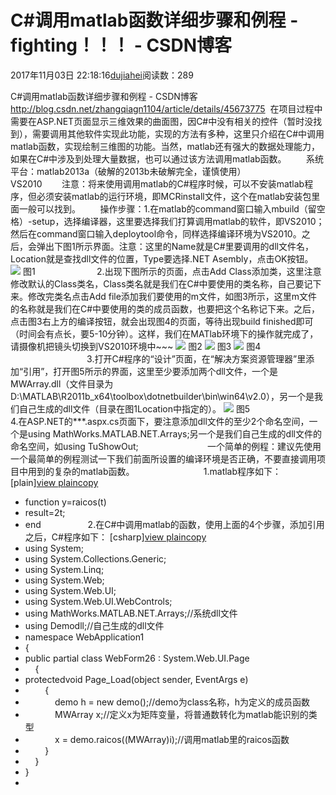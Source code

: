 # C#调用matlab函数详细步骤和例程 - fighting！！！ - CSDN博客
2017年11月03日 22:18:16[dujiahei](https://me.csdn.net/dujiahei)阅读数：289
                
C#调用matlab函数详细步骤和例程 - CSDN博客
http://blog.csdn.net/zhangqiagn1104/article/details/45673775
 在项目过程中需要在ASP.NET页面显示三维效果的曲面图，因C#中没有相关的控件（暂时没找到），需要调用其他软件实现此功能，实现的方法有多种，这里只介绍在C#中调用matlab函数，实现绘制三维图的功能。当然，matlab还有强大的数据处理能力，如果在C#中涉及到处理大量数据，也可以通过该方法调用matlab函数。
       系统平台：matlab2013a（破解的2013b未破解完全，谨慎使用）
                           VS2010
       注意：将来使用调用matlab的C#程序时候，可以不安装matlab程序，但必须安装matlab的运行环境，即MCRinstall文件，这个在matlab安装包里面一般可以找到。
       操作步骤：1.在matlab的command窗口输入mbuild（留空格）-setup，选择编译器，这里要选择我们打算调用matlab的软件，即VS2010；然后在command窗口输入deploytool命令，同样选择编译环境为VS2010。之后，会弹出下图1所示界面。注意：这里的Name就是C#里要调用的dll文件名，Location就是查找dll文件的位置，Type要选择.NET Asembly，点击OK按钮。
![](https://img-blog.csdn.net/20150512222133088?watermark/2/text/aHR0cDovL2Jsb2cuY3Nkbi5uZXQvemhhbmdxaWFnbjExMDQ=/font/5a6L5L2T/fontsize/400/fill/I0JBQkFCMA==/dissolve/70/gravity/Center)
图1
                        2.出现下图所示的页面，点击Add Class添加类，这里注意修改默认的Class类名，Class类名就是我们在C#中要使用的类名称，自己要记下来。修改完类名点击Add file添加我们要使用的m文件，如图3所示，这里m文件的名称就是我们在C#中要使用的类的成员函数，也要把这个名称记下来。之后，点击图3右上方的编译按钮，就会出现图4的页面，等待出现build finished即可（时间会有点长，要5-10分钟）。这样，我们在MATlab环境下的操作就完成了，请摄像机把镜头切换到VS2010环境中~~~
![](https://img-blog.csdn.net/20150512222546435?watermark/2/text/aHR0cDovL2Jsb2cuY3Nkbi5uZXQvemhhbmdxaWFnbjExMDQ=/font/5a6L5L2T/fontsize/400/fill/I0JBQkFCMA==/dissolve/70/gravity/Center)
图2
![](https://img-blog.csdn.net/20150512222618587?watermark/2/text/aHR0cDovL2Jsb2cuY3Nkbi5uZXQvemhhbmdxaWFnbjExMDQ=/font/5a6L5L2T/fontsize/400/fill/I0JBQkFCMA==/dissolve/70/gravity/Center)
图3
![](https://img-blog.csdn.net/20150512222449773?watermark/2/text/aHR0cDovL2Jsb2cuY3Nkbi5uZXQvemhhbmdxaWFnbjExMDQ=/font/5a6L5L2T/fontsize/400/fill/I0JBQkFCMA==/dissolve/70/gravity/Center)
图4
                               3.打开C#程序的“设计”页面，在“解决方案资源管理器”里添加“引用”，打开图5所示的界面，这里至少要添加两个dll文件，一个是MWArray.dll（文件目录为D:\MATLAB\R2011b_x64\toolbox\dotnetbuilder\bin\win64\v2.0），另一个是我们自己生成的dll文件（目录在图1Location中指定的）。
![](https://img-blog.csdn.net/20150512222742452?watermark/2/text/aHR0cDovL2Jsb2cuY3Nkbi5uZXQvemhhbmdxaWFnbjExMDQ=/font/5a6L5L2T/fontsize/400/fill/I0JBQkFCMA==/dissolve/70/gravity/Center)
图5
                           4.在ASP.NET的***.aspx.cs页面下，要注意添加dll文件的至少2个命名空间，一个是using MathWorks.MATLAB.NET.Arrays;另一个是我们自己生成的dll文件的命名空间，如using TuShowOut;
                           一个简单的例程：建议先使用一个最简单的例程测试一下我们前面所设置的编译环境是否正确，不要直接调用项目中用到的复杂的matlab函数。
                           1.matlab程序如下：
[plain][view
 plain](http://blog.csdn.net/zhangqiagn1104/article/details/45673775#)[copy](http://blog.csdn.net/zhangqiagn1104/article/details/45673775#)
- function y=raicos(t)  
- result=2t;  
- end  
                2.在C#中调用matlab的函数，使用上面的4个步骤，添加引用之后，C#程序如下：
[csharp][view
 plain](http://blog.csdn.net/zhangqiagn1104/article/details/45673775#)[copy](http://blog.csdn.net/zhangqiagn1104/article/details/45673775#)
- using System;  
- using System.Collections.Generic;  
- using System.Linq;  
- using System.Web;  
- using System.Web.UI;  
- using System.Web.UI.WebControls;  
- using MathWorks.MATLAB.NET.Arrays;//系统dll文件
- using Demodll;//自己生成的dll文件
- namespace WebApplication1  
- {  
- public partial class WebForm26 : System.Web.UI.Page  
-     {  
- protectedvoid Page_Load(object sender, EventArgs e)  
-         {  
-             demo h = new demo();//demo为class名称，h为定义的成员函数
-             MWArray x;//定义x为矩阵变量，将普通数转化为matlab能识别的类型
-             x = demo.raicos((MWArray)i);//调用matlab里的raicos函数
-         }  
-     }  
- }  
- 
